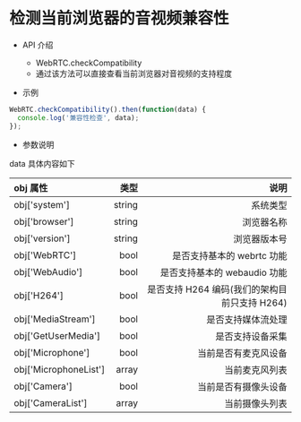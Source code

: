 
# <span id="检测当前浏览器的音视频兼容性">检测当前浏览器的音视频兼容性</span>

* API 介绍

  * WebRTC.checkCompatibility
  * 通过该方法可以直接查看当前浏览器对音视频的支持程度

* 示例

```js
WebRTC.checkCompatibility().then(function(data) {
  console.log('兼容性检查', data);
});
```

* 参数说明

data 具体内容如下

| obj 属性              |   类型 |                                          说明 |
| :-------------------- | -----: | --------------------------------------------: |
| obj['system']         | string |                                      系统类型 |
| obj['browser']        | string |                                    浏览器名称 |
| obj['version']        | string |                                  浏览器版本号 |
| obj['WebRTC']         |   bool |                     是否支持基本的 webrtc 功能 |
| obj['WebAudio']       |   bool |                  是否支持基本的 webaudio 功能 |
| obj['H264']           |   bool | 是否支持 H264 编码(我们的架构目前只支持 H264) |
| obj['MediaStream']    |   bool |                            是否支持媒体流处理 |
| obj['GetUserMedia']   |   bool |                              是否支持设备采集 |
| obj['Microphone']     |   bool |                          当前是否有麦克风设备 |
| obj['MicrophoneList'] |  array |                                当前麦克风列表 |
| obj['Camera']         |   bool |                          当前是否有摄像头设备 |
| obj['CameraList']     |  array |                                当前摄像头列表 |

